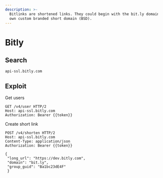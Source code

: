 ```yaml
---
description: >-
  Bitlinks are shortened links. They could begin with the bit.ly domain or your
  own custom branded short domain (BSD).
---
```


# Bitly



## Search

```
api-ssl.bitly.com
```

## Exploit

Get users

```
GET /v4/user HTTP/2
Host: api-ssl.bitly.com
Authorization: Bearer {{token}}
```

Create short link

```
POST /v4/shorten HTTP/2
Host: api-ssl.bitly.com
Content-Type: application/json
Authorization: Bearer {{token}}

{ 
 "long_url": "https://dev.bitly.com", 
 "domain": "bit.ly",
 "group_guid": "Ba1bc23dE4F" 
 }
```
